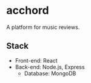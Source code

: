 # acchord
A platform for music reviews.

## Stack
* Front-end: React
* Back-end: Node.js, Express
  * Database: MongoDB
